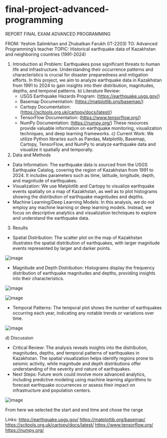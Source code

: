 # final-project-advanced-programming
 
REPORT FINAL EXAM ADVANCED PROGRAMMING

FROM: Yeshim Salimkhan and Zhubatkan Farukh (IT-2203)
TO: Advanced Programming’s teacher
TOPIC: Historical earthquake data of Kazakhstan and neighboring countries (1991-2024)
1. Introduction
a) Problem:
Earthquakes pose significant threats to human life and infrastructure. Understanding their occurrence patterns and characteristics is crucial for disaster preparedness and mitigation efforts. In this project, we aim to analyze earthquake data in Kazakhstan from 1991 to 2024 to gain insights into their distribution, magnitudes, depths, and temporal patterns.
b) Literature Review:
   - USGS Earthquake Hazards Program: (https://earthquake.usgs.gov/)
   - Basemap Documentation: (https://matplotlib.org/basemap/)
   - Cartopy Documentation: (https://scitools.org.uk/cartopy/docs/latest/)
   - TensorFlow Documentation: (https://www.tensorflow.org/)
   - NumPy Documentation: (https://numpy.org/)
These resources provide valuable information on earthquake monitoring, visualization techniques, and deep learning frameworks.
c) Current Work:
   We utilize Python libraries such as Pandas, Matplotlib, Basemap, Cartopy, TensorFlow, and NumPy to analyze earthquake data and visualize it spatially and temporally.
2. Data and Methods
- Data Information: 
  The earthquake data is sourced from the USGS Earthquake Catalog, covering the region of Kazakhstan from 1991 to 2024. It includes parameters such as time, latitude, longitude, depth, and magnitude of earthquakes.
- Visualization: 
  We use Matplotlib and Cartopy to visualize earthquake events spatially on a map of Kazakhstan, as well as to plot histograms showing the distribution of earthquake magnitudes and depths.
- Machine Learning/Deep Learning Models:
  In this analysis, we do not employ any machine learning or deep learning models. Instead, we focus on descriptive analytics and visualization techniques to explore and understand the earthquake data.
3. Results
- Spatial Distribution:
  The scatter plot on the map of Kazakhstan illustrates the spatial distribution of earthquakes, with larger magnitude events represented by larger and darker points.

![image](https://github.com/Salimkhan1512/FinalProjectAP/assets/123942008/ceef1f2e-d822-4f22-a099-97a3e3874177)


- Magnitude and Depth Distribution:
  Histograms display the frequency distribution of earthquake magnitudes and depths, providing insights into their characteristics.

![image](https://github.com/Salimkhan1512/FinalProjectAP/assets/123942008/ee25cdf9-d547-41b3-a847-f05cf98c01da)

![image](https://github.com/Salimkhan1512/FinalProjectAP/assets/123942008/52993813-f742-4ed6-b114-05ed86b349b6)

 
- Temporal Patterns:
  The temporal plot shows the number of earthquakes occurring each year, indicating any notable trends or variations over time.

![image](https://github.com/Salimkhan1512/FinalProjectAP/assets/123942008/6a382711-f6d8-43a2-badd-3e2a6688a2ea)

 
d) Discussion
- Critical Review:
The analysis reveals insights into the distribution, magnitudes, depths, and temporal patterns of earthquakes in Kazakhstan. The spatial visualization helps identify regions prone to seismic activity, while magnitude and depth distributions offer understanding of the severity and nature of earthquakes.
- Next Steps:
Future work could involve more advanced analytics, including predictive modeling using machine learning algorithms to forecast earthquake occurrences or assess their impact on infrastructure and population centers.

![image](https://github.com/Salimkhan1512/FinalProjectAP/assets/123942008/b6aba581-cdca-47a2-9d68-5dec99832a60)


 
From here we selected the start and end time and chose the range

Links:
https://earthquake.usgs.gov/
https://matplotlib.org/basemap/
https://scitools.org.uk/cartopy/docs/latest/
https://www.tensorflow.org/
https://numpy.org/

